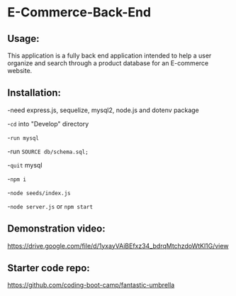 # E-Commerce-Back-End 

## Usage:
This application is a fully back end application intended to help a user organize and search through a product database for an E-commerce website. 

## Installation:
-need express.js, sequelize, mysql2, node.js and dotenv package

-`cd` into "Develop" directory

-`run mysql`

-run `SOURCE db/schema.sql;`

-`quit` mysql

-`npm i`

-`node seeds/index.js`

-`node server.js` or `npm start`

## Demonstration video:
https://drive.google.com/file/d/1yxayVAiBEfxz34_bdrqMtchzdoWtKl1G/view


## Starter code repo:
https://github.com/coding-boot-camp/fantastic-umbrella


